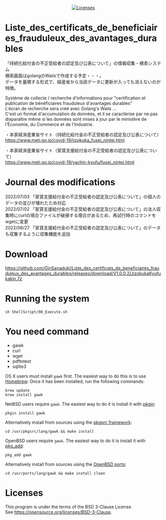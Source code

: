<p align="center">
    <a href="https://opensource.org/licenses/BSD-3-Clause"><img src="https://img.shields.io/badge/license-bsd-orange.svg" alt="Licenses"></a>
</p>

# Liste_des_certificats_de_beneficiaires_frauduleux_des_avantages_durables
「持続化給付金の不正受給者の認定及び公表について」の情報収集・検索システム  
検索画面はgolangのWailsで作成する予定・・・。  
データを蓄積する形式で、経産省から当該データに更新が入っても消えないのが特徴。  

Système de collecte / recherche d'informations pour "certification et publication de bénéficiaires frauduleux d'avantages durables"  
L'écran de recherche sera créé avec Golang's Wails ...  
C'est un format d'accumulation de données, et il se caractérise par ne pas disparaître même si les données sont mises à jour par le ministère de l'Économie, du Commerce et de l'Industrie.  

・本家経済産業省サイト（持続化給付金の不正受給者の認定及び公表について）  
https://www.meti.go.jp/covid-19/jizokuka_fusei_nintei.html  

・本家経済産業省サイト（家賃支援給付金の不正受給者の認定及び公表について）  
https://www.meti.go.jp/covid-19/yachin-kyufu/fusei_nintei.html    

# Journal des modifications
2022/07/03 「家賃支援給付金の不正受給者の認定及び公表について」の個人のデータの並びが壊れたため対応    
2022/07/02 「家賃支援給付金の不正受給者の認定及び公表について」の法人収集時にcurlの場合ファイルが破損する場合があるため、再試行時のコマンドをwgetに変更  
2022/06/27 「家賃支援給付金の不正受給者の認定及び公表について」のデータも収集するように収集機能を追加  

# Download

https://github.com/GinSanaduki/Liste_des_certificats_de_beneficiaires_frauduleux_des_avantages_durables/releases/download/V1.0.0.2/JizokukaKyufukakin.7z  


# Running the system

```
sh ShellScript/00_Execute.sh
```

# You need command
- gawk
- curl
- wget
- pdftotext
- sqlite3

OS X users must install `gawk` first. The easiest way to do this is to use [Homebrew](http://brew.sh/). Once it has been installed, run the following commands:
```
brew update
brew install gawk
```

NetBSD users require `gawk`. The easiest way to do it is install it with [pkgin](http://pkgin.net):
```
pkgin install gawk
```

Alternatively install from sources using the [pkgsrc framework](https://pkgsrc.org/):
```
cd /usr/pkgsrc/lang/gawk && make install
```


OpenBSD users require `gawk`. The easiest way to do it is install it with [pkg_add](http://man.openbsd.org/OpenBSD-current/man1/pkg_add.1):
```
pkg_add gawk
```

Alternatively install from sources using the [OpenBSD ports](http://man.openbsd.org/OpenBSD-current/man1/ports.7):
```
cd /usr/ports/lang/gawk && make install clean
```

# Licenses
This program is under the terms of the BSD 3-Clause License.  
See https://opensource.org/licenses/BSD-3-Clause.  
